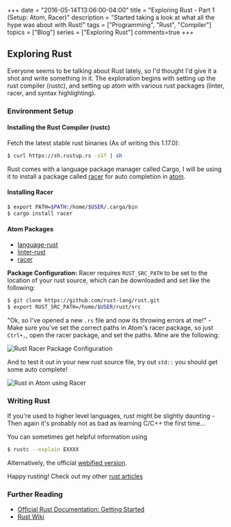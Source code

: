 +++
date = "2016-05-14T13:06:00-04:00"
title = "Exploring Rust - Part 1 (Setup: Atom, Racer)"
description = "Started taking a look at what all the hype was about with Rust!"
tags = ["Programming", "Rust", "Compiler"]
topics = ["Blog"]
series = ["Exploring Rust"]
comments=true
+++

## Exploring Rust
Everyone seems to be talking about Rust lately, so I'd thought I'd give it a shot and write something in it. The exploration begins with setting up the rust compiler (rustc), and setting up atom with various rust packages (linter, racer, and syntax highlighting).

### Environment Setup

#### Installing the Rust Compiler (rustc)

Fetch the latest stable rust binaries (As of writing this 1.17.0):
```bash
$ curl https://sh.rustup.rs -sSf | sh
```

Rust comes with a language package manager called Cargo, I will be using it to install a package called [racer](https://github.com/phildawes/racer) for auto completion in [atom](https://atom.io/).

#### Installing Racer
```bash
$ export PATH=$PATH:/home/$USER/.cargo/bin
$ cargo install racer
```

#### Atom Packages
* [language-rust](https://atom.io/packages/language-rust)
* [linter-rust](https://atom.io/packages/linter-rust)
* [racer](https://atom.io/packages/racer)

**Package Configuration:**
Racer requires ```RUST_SRC_PATH``` to be set to the location of your rust source, which can be downloaded and set like the following:
```bash
$ git clone https://github.com/rust-lang/rust.git
$ export RUST_SRC_PATH=/home/$USER/rust/src
```

"Ok, so I've opened a new ```.rs``` file and now its throwing errors at me!" - Make sure you've set the correct paths in Atom's racer package, so just ```Ctrl+,```, open the racer package, and set the paths. Mine are the following:

![Rust Racer Package Configuration](http://i.imgur.com/c6VnjVi.jpg)

And to test it out in your new rust source file, try out ```std::``` you should get some auto complete!

![Rust in Atom using Racer](http://i.imgur.com/tm2eeXU.jpg)

### Writing Rust

If you're used to higher level languages, rust might be slightly daunting - Then again it's probably not as bad as learning C/C++ the first time...

You can sometimes get helpful information using
```bash
$ rustc --explain EXXXX
```
Alternatively, the official [webified version](https://doc.rust-lang.org/error-index.html).

Happy rusting! Check out my other [rust articles](http://simonwillshire.com/public/tags/rust/)

### Further Reading

* [Official Rust Documentation: Getting Started](http://doc.rust-lang.org/book/getting-started.html)
* [Rust Wiki](https://en.wikipedia.org/wiki/Rust_(programming_language))
